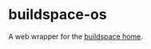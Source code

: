 # buildspace-os

A web wrapper for the [buildspace home](https://github.com/buildspace/buildspace-os).
